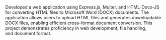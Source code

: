 Developed a web application using Express.js, Multer, and HTML-Docx-JS for converting HTML files to Microsoft Word (DOCX) documents. The application allows users to upload HTML files and generates downloadable DOCX files, enabling efficient cross-format document conversion. This project demonstrates proficiency in web development, file handling, and document format.
